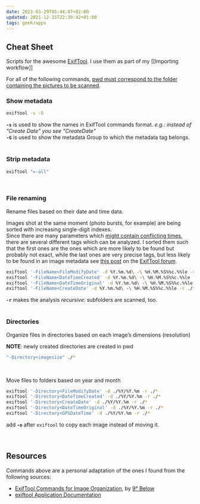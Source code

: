 ```yaml
---
date: 2021-03-29T05:44:07+02:00
updated: 2021-12-15T22:39:42+01:00
tags: geek/apps
---
```

## Cheat Sheet

Scripts for the awesome [ExifTool](https://exiftool.org/ "ExifTool"). I use them as part of my [[Importing workflow]]

<div class="yellow box">
	For all of the following commands, <u><abbr title="present working directory">pwd</abbr> must correspond to the folder containing the pictures to be scanned</u>.
</div>

### Show metadata

```sh
exiftool -s -G
```

<div class="blue box">
	<strong><code>-s</code></strong> is used to show the names in ExifTool commands format. <i>e.g.: instead of "Create Date" you see "CreateDate"</i>
	<br>
	<strong><code>-G</code></strong> is used to show the metadata Group to which the metadata tag belongs.
</div>

<br>

### Strip metadata

```sh
exiftool "=-all"
```

<br>

### File renaming

Rename files based on their date and time data.

<div class="blue box">
Images shot at the same moment (photo bursts, for example) are being sorted with increasing single-digit indexes.
</div>
	
<div class="yellow box">
Since there are many parameters which <u>might contain conflicting times</u>, there are several different tags which can be analyzed. I sorted them such that the first ones are the ones which are more likely to be found but probably not exact, while the last ones are very precise tags, but less likely to be found in an image metadata see <a href="https://exiftool.org/forum/index.php?topic=12325.0"  target="_blank" title="">this post</a> on the <a href="https://exiftool.org/forum/"  target="_blank" title="ExifTool Forum">ExifTool forum</a>.
</div>

```sh
exiftool '-FileName<FileModifyDate' -d %Y.%m.%d\ -\ %H.%M.%S%%c.%%le -r ./*
exiftool '-FileName<DateTimeCreated' -d %Y.%m.%d\ -\ %H.%M.%S%%c.%%le -r ./*
exiftool '-FileName<DateTimeOriginal' -d %Y.%m.%d\ -\ %H.%M.%S%%c.%%le -r ./*
exiftool '-FileName<CreateDate' -d %Y.%m.%d\ -\ %H.%M.%S%%c.%%le -r ./*
```

<div class="blue box">
	<b><code>-r</code></b> makes the analysis <i>recursive</i>: subfolders are scanned, too.
</div>

<br>

### Directories

Organize files in directories based on each image’s dimensions (resolution)

<div class="yellow box">
	<strong>NOTE</strong>: newly created directories are created in pwd
</div>

```sh
"-Directory<imagesize" ./*
```

<br>

Move files to folders based on year and month

```sh
exiftool '-Directory<FileModifyDate' -d ./%Y/%Y.%m -r ./*
exiftool '-Directory<DateTimeCreated' -d ./%Y/%Y.%m -r ./*
exiftool '-Directory<CreateDate' -d ./%Y/%Y.%m -r ./*
exiftool '-Directory<DateTimeOriginal' -d ./%Y/%Y.%m -r ./*
exiftool '-Directory<GPSDateTime' -d ./%Y/%Y.%m -r ./*
```

<div class="blue box">
	add <b><code>-o</code></b> after <code>exiftool</code> to copy each image instead of moving it.
</div>

<br>
<br>

## Resources

Commands above are a personal adaptation of the ones I found from the following sources:
- [ExifTool Commands for Image Organization](https://ninedegreesbelow.com/photography/exiftool-commands.html "ExifTool commands - 9° Below"), by [9° Below](https://ninedegreesbelow.com "Nine Degrees Below")
- [exiftool Application Documentation](https://exiftool.org/exiftool_pod.html)